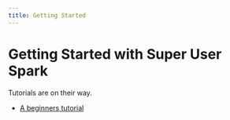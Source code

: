 ```yaml
---
title: Getting Started
---
```


# Getting Started with Super User Spark

Tutorials are on their way.

- [A beginners tutorial](http://cs-syd.eu/posts/2015-09-27-super-user-spark-getting-started.html)
